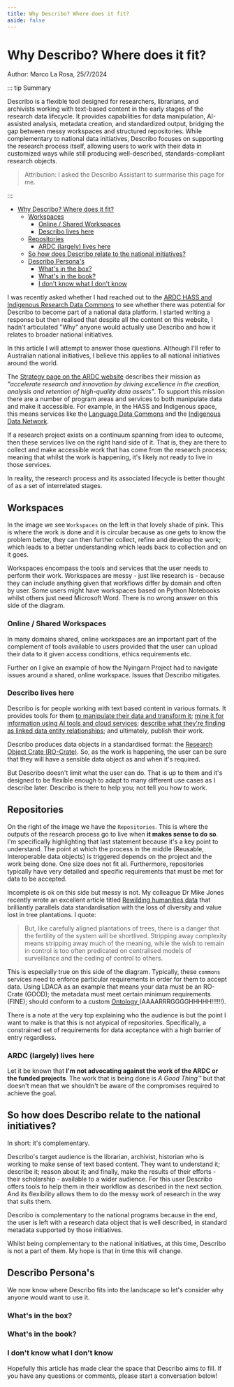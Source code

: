 ```yaml
---
title: Why Describo? Where does it fit?
aside: false
---
```


# Why Describo? Where does it fit?

Author: Marco La Rosa, 25/7/2024

::: tip Summary

Describo is a flexible tool designed for researchers, librarians, and archivists working with
text-based content in the early stages of the research data lifecycle. It provides capabilities for
data manipulation, AI-assisted analysis, metadata creation, and standardized output, bridging the
gap between messy workspaces and structured repositories. While complementary to national data
initiatives, Describo focuses on supporting the research process itself, allowing users to work with
their data in customized ways while still producing well-described, standards-compliant research
objects.

> Attribution: I asked the Describo Assistant to summarise this page for me.

:::

-   [Why Describo? Where does it fit?](#why-describo-where-does-it-fit)
    -   [Workspaces](#workspaces)
        -   [Online / Shared Workspaces](#online-shared-workspaces)
        -   [Describo lives here](#describo-lives-here)
    -   [Repositories](#repositories)
        -   [ARDC (largely) lives here](#ardc-largely-lives-here)
    -   [So how does Describo relate to the national initiatives?](#so-how-does-describo-relate-to-the-national-initiatives)
    -   [Describo Persona's](#describo-persona-s)
        -   [What's in the box?](#what-s-in-the-box)
        -   [What's in the book?](#what-s-in-the-book)
        -   [I don't know what I don't know](#i-don-t-know-what-i-don-t-know)

I was recently asked whether I had reached out to the
[ARDC HASS and Indigenous Research Data Commons](https://ardc.edu.au/hass-and-indigenous-research-data-commons/)
to see whether there was potential for Describo to become part of a national data platform. I
started writing a response but then realised that despite all the content on this website, I hadn't
articulated "Why" anyone would actually use Describo and how it relates to broader national
initiatives.

In this article I will attempt to answer those questions. Although I'll refer to Australian national
initiatives, I believe this applies to all national initiatives around the world.

The [Strategy page on the ARDC website](https://ardc.edu.au/about-us/our-strategy/) describes their
mission as _"accelerate research and innovation by driving excellence in the creation, analysis and
retention of high-quality data assets"_. To support this mission there are a number of program areas
and services to both manipulate data and make it accessible. For example, in the HASS and Indigenous
space, this means services like the [Language Data Commons](https://www.ldaca.edu.au/) and the
[Indigenous Data Network](https://idnau.org/).

If a research project exists on a continuum spanning from idea to outcome, then these services live
on the right hand side of it. That is, they are there to collect and make accessible work that has
come from the research process; meaning that whilst the work is happening, it's likely not ready to
live in those services.

In reality, the research process and its associated lifecycle is better thought of as a set of
interrelated stages.

<ImageComponent src="/images/articles/why/research-data-lifecycle.webp"></ImageComponent>

## Workspaces

In the image we see `Workspaces` on the left in that lovely shade of pink. This is where the work is
done and it is circular because as one gets to know the problem better, they can then further
collect, refine and develop the work; which leads to a better understanding which leads back to
collection and on it goes.

Workspaces encompass the tools and services that the user needs to perform their work. Workspaces
are messy - just like research is - because they can include anything given that workflows differ by
domain and often by user. Some users might have workspaces based on Python Notebooks whilst others
just need Microsoft Word. There is no wrong answer on this side of the diagram.

### Online / Shared Workspaces

In many domains shared, online workspaces are an important part of the complement of tools available
to users provided that the user can upload their data to it given access conditions, ethics
requirements etc.

Further on I give an example of how the Nyingarn Project had to navigate issues around a shared,
online workspace. Issues that Describo mitigates.

### Describo lives here

Describo is for people working with text based content in various formats. It provides tools for
them [to manipulate their data and transform it](/docs/guide/transforming-content.html);
[mine it for information using AI tools and cloud services](/docs/guide/assistant-supported-discovery.html);
[describe what they're finding as linked data entity relationships](/docs/guide/working-with-a-crate.html);
and ultimately, publish their work.

Describo produces data objects in a standardised format: the
[Research Object Crate (RO-Crate)](https://www.researchobject.org/ro-crate/). So, as the work is
happening, the user can be sure that they will have a sensible data object as and when it's
required.

But Describo doesn't limit what the user can do. That is up to them and it's designed to be flexible
enough to adapt to many different use cases as I describe later. Describo is there to help you; not
tell you how to work.

## Repositories

On the right of the image we have the `Repositories`. This is where the outputs of the research
process go to live when **it makes sense to do so**. I'm specifically highlighting that last
statement because it's a key point to understand. The point at which the process in the middle
(Reusable, Interoperable data objects) is triggered depends on the project and the work being done.
One size does not fit all. Furthermore, repositories typically have very detailed and specific
requirements that must be met for data to be accepted.

Incomplete is ok on this side but messy is not. My colleague Dr Mike Jones recently wrote an
excellent article titled
[Rewilding humanities data](https://medium.com/@huni.humanities/rewilding-humanities-data-42d9ece249a2)
that brilliantly parallels data standardisation with the loss of diversity and value lost in tree
plantations. I quote:

> But, like carefully aligned plantations of trees, there is a danger that the fertility of the
> system will be shortlived. Stripping away complexity means stripping away much of the meaning,
> while the wish to remain in control is too often predicated on centralised models of surveillance
> and the ceding of control to others.

This is especially true on this side of the diagram. Typically, these `commons` services need to
enforce particular requirements in order for them to accept data. Using LDACA as an example that
means your data must be an RO-Crate (GOOD); the metadata must meet certain minimum requirements
(FINE); should conform to a custom
[Ontology ](https://github.com/Language-Research-Technology/ldac-profile/blob/master/profile/profile.md)
(AAAARRRGGGGHHHHH!!!!!!).

There is a note at the very top explaining who the audience is but the point I want to make is that
this is not atypical of repositories. Specifically, a constrained set of requirements for data
acceptance with a high barrier of entry regardless.

### ARDC (largely) lives here

Let it be known that **I'm not advocating against the work of the ARDC or the funded projects**. The
work that is being done is _A Good Thing&#8482;_ but that doesn't mean that we shouldn't be aware of
the compromises required to achieve the goal.

## So how does Describo relate to the national initiatives?

In short: it's complementary.

Describo's target audience is the librarian, archivist, historian who is working to make sense of
text based content. They want to understand it; describe it; reason about it; and finally, make the
results of their efforts - their scholarship - available to a wider audience. For this user Describo
offers tools to help them in their workflow as described in the next section. And its flexibility
allows them to do the messy work of research in the way that suits them.

Describo is complementary to the national programs because in the end, the user is left with a
research data object that is well described, in standard metadata supported by those initiatives.

Whilst being complementary to the national initiatives, at this time, Describo is not a part of
them. My hope is that in time this will change.

## Describo Persona's

We now know where Describo fits into the landscape so let's consider why anyone would want to use
it.

### What's in the box?

<SectionComponent imageSrc="/images/articles/why/archive-box.webp" :imageWidth="300">
<template #text>
    <p><strong>The problem statement:</strong></p>
    <p>
        You are an archivist or historian. When confronted with a literal
        box full of files, you might identify with the following:
    </p>
    <p>
        As an archivist you will likely digitise each individual file using a compressionless
        format like TIFF. But, as it's not a great format
        for dissemination you will then produce web accessible formats as well.
    </p>
    <p>
        As a historian you will probably sift through the contents looking for information
        that is useful in your area of research. You may digitise those documents of interest
        to take away and perform further analysis on.
    </p>
    <p>
        In both cases, the next step involves understanding the content.
        Who does it talk about? What are they discussing? Why are they discussing it?
        What relationships can we uncover from the documents? You will meticulously read,
        consider and annotate each and every document in the set, carefully creating
        the data structures you need to answer the questions you have.
    </p>
    <p>
        As an archivist you will likely produce a finding aid to support discovery of the
        content whist as a historian you may use the descriptions you created to link
        the content into your field of work.
    </p>
    <p>
        When you're done, you may write some metadata capturing your scholarship and
        publish it alongside your work. Then, you'll deposit your research into a repository
        of some kind.
    </p>
    <p>
        And of course, maybe you weren't 'gifted' the box of materials. Maybe you just emerged from the archives
        with 2000 images on your phone and your eyes squinting from exposure to sunlight!
    </p>
    <p><strong>How Describo can help:</strong></p>
    <p>
        Describo has been specifically crafted to help with these processes. There are tools to batch
        transform digitised content (e.g. produce thumbnails and webformats); services that
        can transcribe and markup the entities described; an assistant to help you quickly understand
        what is contained in batches of content and a visualisation tool to inspect the information
        you've created around the data. In the end, you will have a specification compliant
        RO-Crate that you can then take to repositories for deposit.
    </p>

</template>
</SectionComponent>

### What's in the book?

<SectionComponent imageSrc="/images/articles/why/diary.webp" :imageWidth="300">
<template #text>
    <p><strong>The problem statement:</strong></p>
    <p>
        As we found in the <a href="https://nyingarn.net/" target="_blank">Nyingarn Project</a>, a common refrain from the
        institutions holding language manuscripts was "We can't
        make the manuscript available because we need permission to do so. But we don't
        know what's in it so we can't identify who to ask". The Nyingarn Project was setup to handle
        exactly this issue - providing tools for people to transcribe, inspect, describe and understand
        Indigenous language manuscripts in order to provide access to its communities. Yet some of the
        institutions were concerned with even putting the manuscript into the private workspace where
        their questions could be answered.
    </p>
    <p>Learn more:
        <a href="https://publications.archivists.org.au/index.php/asa/article/view/10971" target="_blank">
            The New Protectionism: Risk Aversion and Access to Indigenous Heritage Records
        </a>
    </p>
    <p><strong>How Describo can help:</strong></p>
    <p>
        As a local (desktop) application, institutional staff could use Describo to transcribe, annotate and
        describe a manuscript, page by page, without the content ever leaving their computer. However,
        subject to appropriate permissions being sought, they could also use the cloud services to accelerate that process
        as they have been specifically designed and architected with data privacy in mind. To read more
        about that see: <a href="/docs/articles/how-your-data-is-handled.html">How is data handled inside Describo?</a>
    </p>
</template>
</SectionComponent>

### I don't know what I don't know

<SectionComponent imageSrc="/images/articles/why/policy.webp" :imageWidth="300">
<template #text>
    <p><strong>The problem statement:</strong></p>
    <p>
        I'm yet to meet someone who would view the image as a great way to spend 4 days of their life. That said, on a planet
        with some 8 billion people, statistically speaking, there must be at least a few who would find that
        exciting. I'm not judging. It's just that for everyone else, how do you come to terms with a set of
        complex and lengthy documents? How do you a) come to terms with the overall structure of the content, and then b)
        determine whether the information contained captures all that needs to be captured?
    </p>
    <p><strong>How Describo can help:</strong></p>
    <p>
        With an AI Assistant capable of reading hundreds of pages of text in a few seconds, finding information
        has never been easier. As the interface is conversational (natural language conversation back and forth),
        the assistant evolves along with your understanding of the content so as to pinpoint exactly the information you are looking
        for and help you find what it is that you don't yet know.
    </p>
</template>
</SectionComponent>

Hopefully this article has made clear the space that Describo aims to fill. If you have any
questions or comments, please start a conversation below!

<disqus/>
